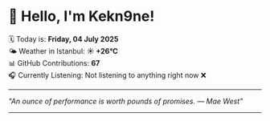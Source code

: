 # 👋 Hello, I'm Kekn9ne!

🗓️ Today is: **Friday, 04 July 2025**  
🌤️ Weather in Istanbul: **☀️   +26°C**  
📊 GitHub Contributions: **67**  
🎧 Currently Listening: Not listening to anything right now ❌

---

_"An ounce of performance is worth pounds of promises. — *Mae West*"_

---
